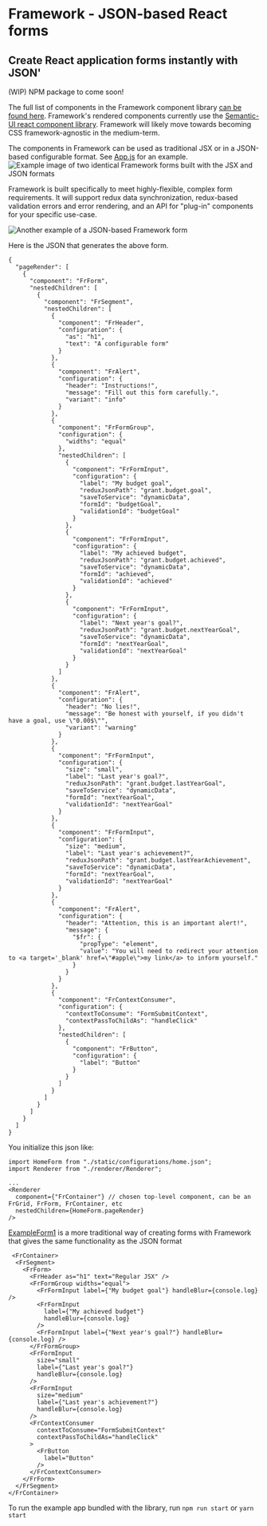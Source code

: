 # Framework - JSON-based React forms
## Create React application forms instantly with JSON'

(WIP) NPM package to come soon!

The full list of components in the Framework component library [can be found here](https://github.com/acherry125/framework/tree/main/src/componentLibrary). Framework's rendered components currently use the [Semantic-UI react component library](https://github.com/Semantic-Org/Semantic-UI-React). Framework will likely move towards becoming CSS framework-agnostic in the medium-term.

The components in Framework can be used as traditional JSX or in a JSON-based configurable format. See [App.js](https://github.com/acherry125/framework/blob/main/src/App.js) for an example.
![Example image of two identical Framework forms built with the JSX and JSON formats](https://github.com/acherry125/framework/blob/main/repoStatic/images/formcontrols.JPG)

Framework is built specifically to meet highly-flexible, complex form requirements. It will support redux data synchronization, redux-based validation errors and error rendering, and an API for "plug-in" components for your specific use-case.

![Another example of a JSON-based Framework form](https://github.com/acherry125/framework/blob/main/repoStatic/images/configurable-form.JPG)

Here is the JSON that generates the above form.
```
{
  "pageRender": [
    {
      "component": "FrForm",
      "nestedChildren": [
        {
          "component": "FrSegment",
          "nestedChildren": [
            {
              "component": "FrHeader",
              "configuration": {
                "as": "h1",
                "text": "A configurable form"
              }
            },
            {
              "component": "FrAlert",
              "configuration": {
                "header": "Instructions!",
                "message": "Fill out this form carefully.",
                "variant": "info"
              }
            },
            {
              "component": "FrFormGroup",
              "configuration": {
                "widths": "equal"
              },
              "nestedChildren": [
                {
                  "component": "FrFormInput",
                  "configuration": {
                    "label": "My budget goal",
                    "reduxJsonPath": "grant.budget.goal",
                    "saveToService": "dynamicData",
                    "formId": "budgetGoal",
                    "validationId": "budgetGoal"
                  }
                },
                {
                  "component": "FrFormInput",
                  "configuration": {
                    "label": "My achieved budget",
                    "reduxJsonPath": "grant.budget.achieved",
                    "saveToService": "dynamicData",
                    "formId": "achieved",
                    "validationId": "achieved"
                  }
                },
                {
                  "component": "FrFormInput",
                  "configuration": {
                    "label": "Next year's goal?",
                    "reduxJsonPath": "grant.budget.nextYearGoal",
                    "saveToService": "dynamicData",
                    "formId": "nextYearGoal",
                    "validationId": "nextYearGoal"
                  }
                }
              ]
            },
            {
              "component": "FrAlert",
              "configuration": {
                "header": "No lies!",
                "message": "Be honest with yourself, if you didn't have a goal, use \"0.00$\"",
                "variant": "warning"
              }
            },
            {
              "component": "FrFormInput",
              "configuration": {
                "size": "small",
                "label": "Last year's goal?",
                "reduxJsonPath": "grant.budget.lastYearGoal",
                "saveToService": "dynamicData",
                "formId": "nextYearGoal",
                "validationId": "nextYearGoal"
              }
            },
            {
              "component": "FrFormInput",
              "configuration": {
                "size": "medium",
                "label": "Last year's achievement?",
                "reduxJsonPath": "grant.budget.lastYearAchievement",
                "saveToService": "dynamicData",
                "formId": "nextYearGoal",
                "validationId": "nextYearGoal"
              }
            },
            {
              "component": "FrAlert",
              "configuration": {
                "header": "Attention, this is an important alert!",
                "message": {
                  "$fr": {
                    "propType": "element",
                    "value": "You will need to redirect your attention to <a target='_blank' href=\"#apple\">my link</a> to inform yourself."
                  }
                }
              }
            },
            {
              "component": "FrContextConsumer",
              "configuration": {
                "contextToConsume": "FormSubmitContext",
                "contextPassToChildAs": "handleClick"
              },
              "nestedChildren": [
                {
                  "component": "FrButton",
                  "configuration": {
                    "label": "Button"
                  }
                }
              ]
            }
          ]
        }
      ]
    }
  ]
}
```
You initialize this json like:
```
import HomeForm from "./static/configurations/home.json";
import Renderer from "./renderer/Renderer";

...
<Renderer
  component={"FrContainer"} // chosen top-level component, can be an FrGrid, FrForm, FrContainer, etc
  nestedChildren={HomeForm.pageRender}
/>
```

[ExampleForm1](https://github.com/acherry125/framework/blob/main/src/pages/ExampleForm1.js) is a more traditional way of creating forms with Framework that gives the same functionality as the JSON format
```
 <FrContainer>
  <FrSegment>
    <FrForm>
      <FrHeader as="h1" text="Regular JSX" />
      <FrFormGroup widths="equal">
        <FrFormInput label={"My budget goal"} handleBlur={console.log} />
        <FrFormInput
          label={"My achieved budget"}
          handleBlur={console.log}
        />
        <FrFormInput label={"Next year's goal?"} handleBlur={console.log} />
      </FrFormGroup>
      <FrFormInput
        size="small"
        label={"Last year's goal?"}
        handleBlur={console.log}
      />
      <FrFormInput
        size="medium"
        label={"Last year's achievement?"}
        handleBlur={console.log}
      />
      <FrContextConsumer
        contextToConsume="FormSubmitContext"
        contextPassToChildAs="handleClick"
      >
        <FrButton
          label="Button"
        />
      </FrContextConsumer>
    </FrForm>
  </FrSegment>
</FrContainer>
```

To run the example app bundled with the library, run `npm run start` or `yarn start`
